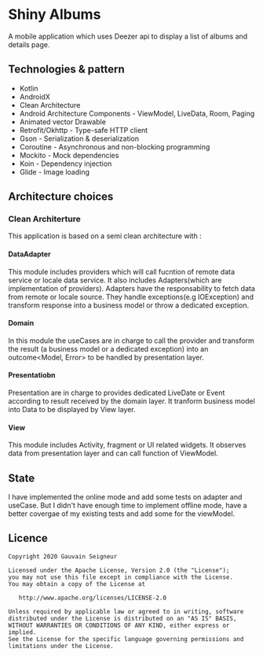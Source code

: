 # Shiny Albums
A mobile application which uses Deezer api to display a list of albums and details page.

## Technologies & pattern
* Kotlin
* AndroidX
* Clean Architecture
* Android Architecture Components - ViewModel, LiveData, Room, Paging
* Animated vector Drawable
* Retrofit/Okhttp - Type-safe HTTP client
* Gson - Serialization & deserialization
* Coroutine - Asynchronous and non-blocking programming
* Mockito - Mock dependencies
* Koin - Dependency injection
* Glide - Image loading

## Architecture choices

### Clean Architerture
This application is based on a semi clean architecture with :
#### DataAdapter
This module includes providers which will call fucntion of remote data service or locale data
service. It also includes Adapters(which are implementation of providers). Adapters have
the responsability to fetch data from remote or locale source.
They handle exceptions(e.g IOException) and transform response into a business model or
throw a dedicated exception.
#### Domain
In this module the useCases are in charge to call the provider and transform the result (a
business model or a dedicated exception) into an outcome<Model, Error> to be handled by
presentation layer.
#### Presentatiobn
Presentation are in charge to provides dedicated LiveDate or Event according to result received
by the domain layer. It tranform business model into Data to be displayed by View layer.
#### View
This module includes Activity, fragment or UI related widgets. It observes data from presentation
layer and can call function of ViewModel.

## State
I have implemented the online mode and add some tests on adapter and useCase. But I didn't have
enough time to implement offline mode, have a better covergae of my existing tests and add some
for the viewModel.

## Licence
```
Copyright 2020 Gauvain Seigneur

Licensed under the Apache License, Version 2.0 (the "License");
you may not use this file except in compliance with the License.
You may obtain a copy of the License at

   http://www.apache.org/licenses/LICENSE-2.0

Unless required by applicable law or agreed to in writing, software
distributed under the License is distributed on an "AS IS" BASIS,
WITHOUT WARRANTIES OR CONDITIONS OF ANY KIND, either express or implied.
See the License for the specific language governing permissions and
limitations under the License.
```